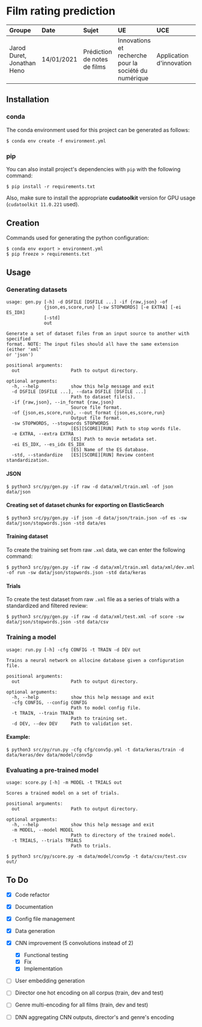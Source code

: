 # Film rating prediction
Groupe | Date | Sujet | UE | UCE | Encadrants
:---|:---|:---|:---|:---|:---
Jarod Duret, Jonathan Heno | 14/01/2021 | Prédiction de notes de films | Innovations et recherche pour la société du numérique | Application d'innovation | Richard Dufour, Vincent Labatut, Mickaël Rouvier


## Installation
### conda
The conda environment used for this project can be generated as follows:
```shell
$ conda env create -f environment.yml
```

### pip
You can also install project's dependencies with `pip` with the following command:
```shell
$ pip install -r requirements.txt
```
Also, make sure to install the appropriate **cudatoolkit** version for GPU usage (`cudatoolkit 11.0.221` used).


## Creation
Commands used for generating the python configuration:
```shell
$ conda env export > environment.yml
$ pip freeze > requirements.txt
```

## Usage
### Generating datasets
```shell
usage: gen.py [-h] -d DSFILE [DSFILE ...] -if {raw,json} -of
              {json,es,score,run} [-sw STOPWORDS] [-e EXTRA] [-ei ES_IDX]
              [-std]
              out

Generate a set of dataset files from an input source to another with specified
format. NOTE: The input files should all have the same extension (either 'xml'
or 'json')

positional arguments:
  out                   Path to output directory.

optional arguments:
  -h, --help            show this help message and exit
  -d DSFILE [DSFILE ...], --data DSFILE [DSFILE ...]
                        Path to dataset file(s).
  -if {raw,json}, --in_format {raw,json}
                        Source file format.
  -of {json,es,score,run}, --out_format {json,es,score,run}
                        Output file format.
  -sw STOPWORDS, --stopwords STOPWORDS
                        [ES][SCORE][RUN] Path to stop words file.
  -e EXTRA, --extra EXTRA
                        [ES] Path to movie metadata set.
  -ei ES_IDX, --es_idx ES_IDX
                        [ES] Name of the ES database.
  -std, --standardize   [ES][SCORE][RUN] Review content standardization.
```

#### JSON
```shell
$ python3 src/py/gen.py -if raw -d data/xml/train.xml -of json data/json
```

#### Creating set of dataset chunks for exporting on ElasticSearch
```shell
$ python3 src/py/gen.py -if json -d data/json/train.json -of es -sw data/json/stopwords.json -std data/es
```

#### Training dataset
To create the training set from raw `.xml` data, we can enter the following command:
```shell
$ python3 src/py/gen.py -if raw -d data/xml/train.xml data/xml/dev.xml -of run -sw data/json/stopwords.json -std data/keras
```

#### Trials
To create the test dataset from raw `.xml` file as a series of trials with a standardized and filtered review:
```shell
$ python3 src/py/gen.py -if raw -d data/xml/test.xml -of score -sw data/json/stopwords.json -std data/csv
```

### Training a model
```shell
usage: run.py [-h] -cfg CONFIG -t TRAIN -d DEV out

Trains a neural network on allocine database given a configuration file.

positional arguments:
  out                   Path to output directory.

optional arguments:
  -h, --help            show this help message and exit
  -cfg CONFIG, --config CONFIG
                        Path to model config file.
  -t TRAIN, --train TRAIN
                        Path to training set.
  -d DEV, --dev DEV     Path to validation set.
```

#### Example:
```shell
$ python3 src/py/run.py -cfg cfg/conv5p.yml -t data/keras/train -d data/keras/dev data/model/conv5p
```

### Evaluating a pre-trained model
```shell
usage: score.py [-h] -m MODEL -t TRIALS out

Scores a trained model on a set of trials.

positional arguments:
  out                   Path to output directory.

optional arguments:
  -h, --help            show this help message and exit
  -m MODEL, --model MODEL
                        Path to directory of the trained model.
  -t TRIALS, --trials TRIALS
                        Path to trials.
```

```shell
$ python3 src/py/score.py -m data/model/conv5p -t data/csv/test.csv out/
```

## To Do
- [x] Code refactor
- [x] Documentation
- [x] Config file management
- [x] Data generation
- [x] CNN improvement (5 convolutions instead of 2)
  - [x] Functional testing
  - [x] Fix
  - [x] Implementation
- [ ] User embedding generation
- [ ] Director one hot encoding on all corpus (train, dev and test)
- [ ] Genre multi-encoding for all films (train, dev and test)
- [ ] DNN aggregating CNN outputs, director's and genre's encoding 

